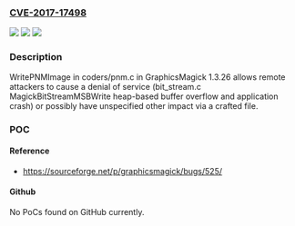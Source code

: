 ### [CVE-2017-17498](https://cve.mitre.org/cgi-bin/cvename.cgi?name=CVE-2017-17498)
![](https://img.shields.io/static/v1?label=Product&message=n%2Fa&color=blue)
![](https://img.shields.io/static/v1?label=Version&message=n%2Fa&color=blue)
![](https://img.shields.io/static/v1?label=Vulnerability&message=n%2Fa&color=brighgreen)

### Description

WritePNMImage in coders/pnm.c in GraphicsMagick 1.3.26 allows remote attackers to cause a denial of service (bit_stream.c MagickBitStreamMSBWrite heap-based buffer overflow and application crash) or possibly have unspecified other impact via a crafted file.

### POC

#### Reference
- https://sourceforge.net/p/graphicsmagick/bugs/525/

#### Github
No PoCs found on GitHub currently.

